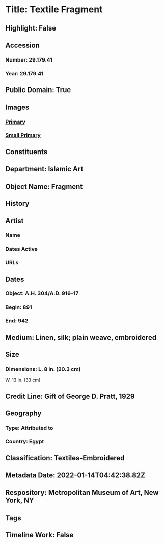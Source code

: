# Title: Textile Fragment
## Highlight: False
## Accession
### Number: 29.179.41
### Year: 29.179.41
## Public Domain: True
## Images
### [Primary](https://images.metmuseum.org/CRDImages/is/original/77286.jpg)
### [Small Primary](https://images.metmuseum.org/CRDImages/is/web-large/77286.jpg)
## Constituents
## Department: Islamic Art
## Object Name: Fragment
## History
## Artist
### Name
### Dates Active
### URLs
## Dates
### Object: A.H. 304/A.D. 916–17
### Begin: 891
### End: 942
## Medium: Linen, silk; plain weave, embroidered
## Size
### Dimensions: L. 8 in. (20.3 cm)
W. 13 in. (33 cm)
## Credit Line: Gift of George D. Pratt, 1929
## Geography
### Type: Attributed to
### Country: Egypt
## Classification: Textiles-Embroidered
## Metadata Date: 2022-01-14T04:42:38.82Z
## Respository: Metropolitan Museum of Art, New York, NY
## Tags
## Timeline Work: False